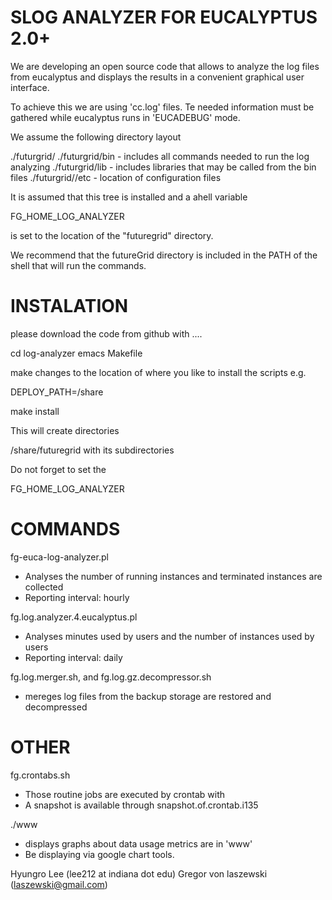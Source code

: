 SLOG ANALYZER FOR EUCALYPTUS 2.0+
=================================

We are developing an open source code that allows to analyze the log files from eucalyptus and displays the results in a convenient graphical user interface.

To achieve this we are using 'cc.log' files. Te needed information must be gathered while eucalyptus runs in 'EUCADEBUG' mode.

We assume the following directory layout

  ./futurgrid/
  ./futurgrid/bin - includes all commands needed to run the log analyzing
  ./futurgrid/lib - includes libraries that may be called from the bin files
  ./futurgrid//etc - location of configuration files

It is assumed that this tree is installed and a ahell variable 

  FG_HOME_LOG_ANALYZER  

is set to the location of the "futuregrid" directory.

We recommend that the futureGrid directory is included in the PATH of the shell that will run the commands.

INSTALATION
===========

please download the code from github with ....

  cd log-analyzer
  emacs Makefile

make changes to the location of where you like to install the scripts
e.g.

  DEPLOY_PATH=/share

  make install

This will create directories 

/share/futuregrid with its subdirectories

Do not forget to set the 

  FG_HOME_LOG_ANALYZER  


COMMANDS
========

fg-euca-log-analyzer.pl 
* Analyses the number of running instances and terminated instances are 
  collected 
* Reporting interval: hourly

fg.log.analyzer.4.eucalyptus.pl
* Analyses minutes used by users and the number of instances used by users 
* Reporting interval: daily

fg.log.merger.sh, and fg.log.gz.decompressor.sh
* mereges log files from the backup storage are restored and decompressed 

OTHER
=====
fg.crontabs.sh
* Those routine jobs are executed by crontab with 
* A snapshot is available through snapshot.of.crontab.i135

./www
* displays graphs about data usage metrics are in 'www'
* Be displaying via google chart tools.


Hyungro Lee (lee212 at indiana dot edu)
Gregor von laszewski (laszewski@gmail.com)
